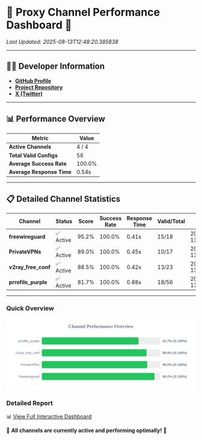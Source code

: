 # 🌟 Proxy Channel Performance Dashboard 🌟

_Last Updated: 2025-08-13T12:48:20.385838_

---

## 👩‍💻 Developer Information

- **[GitHub Profile](https://github.com/4n0nymou3)**  
- **[Project Repository](https://github.com/4n0nymou3/multi-proxy-config-fetcher)**  
- **[X (Twitter)](https://x.com/4n0nymou3)**  

---

## 📊 Performance Overview

| Metric                | Value       |
|-----------------------|-------------|
| **Active Channels**   | 4 / 4       |
| **Total Valid Configs** | 56          |
| **Average Success Rate** | 100.0%      |
| **Average Response Time** | 0.54s       |

---

## 📋 Detailed Channel Statistics

| Channel          | Status     | Score  | Success Rate | Response Time | Valid/Total | Last Success               |
|------------------|------------|--------|--------------|---------------|-------------|----------------------------|
| **freewireguard**  | ✅ Active  | 95.2%  | 100.0% | 0.41s         | 15/18       | 2025-08-13T12:48:20.383818 |
| **PrivateVPNs**  | ✅ Active  | 89.0%  | 100.0% | 0.45s         | 10/17       | 2025-08-13T12:48:19.940781 |
| **v2ray_free_conf**  | ✅ Active  | 88.5%  | 100.0% | 0.42s         | 13/23       | 2025-08-13T12:48:19.457033 |
| **prrofile_purple**  | ✅ Active  | 81.7%  | 100.0% | 0.88s         | 18/56       | 2025-08-13T12:48:18.996143 |

---

### Quick Overview
<div align="center">
  <a href="https://raw.githubusercontent.com/nullluser/NullRepo/refs/heads/main/assets/channel_stats_chart.svg">
    <img src="https://raw.githubusercontent.com/nullluser/NullRepo/refs/heads/main/assets/channel_stats_chart.svg" alt="Source Performance Statistics" width="800">
  </a>
</div>

### Detailed Report
📊 [View Full Interactive Dashboard](https://htmlpreview.github.io/?https://github.com/nullluser/NullRepo/blob/main/assets/performance_report.html)

🎉 **All channels are currently active and performing optimally!** 🎉
